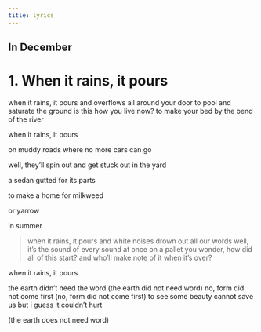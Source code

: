 ```yaml
---
title: lyrics
---
```


## In December
# 1. When it rains, it pours

when it rains, it pours
and overflows all around your door
to pool and saturate the ground
is this how you live now?
to make your bed 
by the bend
of the river
 
when it rains, it pours 

on muddy roads where no more cars can go

well, they’ll spin out and get stuck out in the yard

a sedan gutted for its parts

to make a home for milkweed

or yarrow 

in summer



> when it rains, it pours
> and white noises drown out all our words
> well, it’s the sound of every sound at once
> on a pallet you wonder, how did all of this start?
> and who’ll make note of it
> when it’s over?

when it rains, it pours

the earth didn’t need the word
(the earth did not need word)
no, form did not come first
(no, form did not come first)
to see some beauty cannot save us
but i guess it couldn’t hurt

(the earth does not need word)
